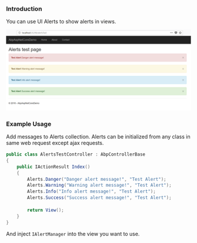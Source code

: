 ### Introduction

You can use UI Alerts to show alerts in views.

<img src="images/UI-Alerts.png" alt="UI Alerts" class="img-thumbnail" />

### Example Usage

Add messages to Alerts collection. Alerts can be initialized from any class in same web request except ajax requests.

```c#
public class AlertsTestController : AbpControllerBase
{
    public IActionResult Index()
    {
        Alerts.Danger("Danger alert message!", "Test Alert");
        Alerts.Warning("Warning alert message!", "Test Alert");
        Alerts.Info("Info alert message!", "Test Alert");
        Alerts.Success("Success alert message!", "Test Alert");

        return View();
    }
}
```

And inject `IAlertManager` into the view you want to use.
